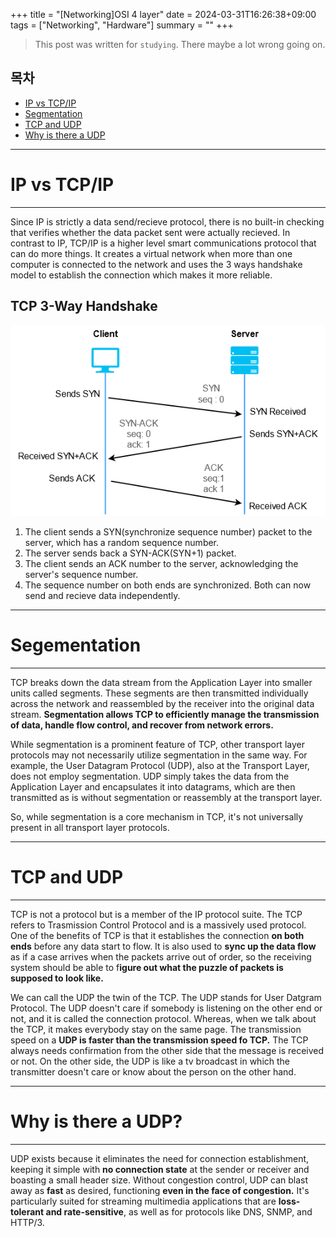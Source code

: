 +++
title = "[Networking]OSI 4 layer"
date = 2024-03-31T16:26:38+09:00
tags = ["Networking", "Hardware"]
summary = ""
+++
> This post was written for `studying`. There maybe a lot wrong going on.

## 목차
* [IP vs TCP/IP](#ip-vs-tcpip)
* [Segmentation](#segementation)
* [TCP and UDP](#tcp-and-udp)
* [Why is there a UDP](#why-is-there-a-udp)

---

# IP vs TCP/IP
---

Since IP is strictly a data send/recieve protocol, there is no built-in checking that verifies whether the data packet sent were actually recieved. In contrast to IP, TCP/IP is a higher level smart communications protocol that can do more things. It creates a virtual network when more than one computer is connected to the network and uses the 3 ways handshake model to establish the connection which makes it more reliable.

## TCP 3-Way Handshake

![3wayhandshake](/images/posts/3way.png)

1. The client sends a SYN(synchronize sequence number) packet to the server, which has a random sequence number.
2. The server sends back a SYN-ACK(SYN+1) packet.
3. The client sends an ACK number to the server, acknowledging the server's sequence number.
4. The sequence number on both ends are synchronized. Both can now send and recieve data independently.

---

# Segementation
---

TCP breaks down the data stream from the Application Layer into smaller units called segments. These segments are then transmitted individually across the network and reassembled by the receiver into the original data stream. **Segmentation allows TCP to efficiently manage the transmission of data, handle flow control, and recover from network errors.**

While segmentation is a prominent feature of TCP, other transport layer protocols may not necessarily utilize segmentation in the same way. For example, the User Datagram Protocol (UDP), also at the Transport Layer, does not employ segmentation. UDP simply takes the data from the Application Layer and encapsulates it into datagrams, which are then transmitted as is without segmentation or reassembly at the transport layer.

So, while segmentation is a core mechanism in TCP, it's not universally present in all transport layer protocols.

---

# TCP and UDP
---

TCP is not a protocol but is a member of the IP protocol suite. The TCP refers to Trasmission Control Protocol and is a massively used protocol. One of the benefits of TCP is that it establishes the connection **on both ends** before any data start to flow. It is also used to **sync up the data flow** as if a case arrives when the packets arrive out of order, so the receiving system should be able to f**igure out what the puzzle of packets is supposed to look like.**

We can call the UDP the twin of the TCP. The UDP stands for User Datgram Protocol. The UDP doesn't care if somebody is listening on the other end or not, and it is called the connection protocol. Whereas, when we talk about the TCP, it makes everybody stay on the same page. The transmission speed on a **UDP is faster than the transmission speed fo TCP.** The TCP always needs confirmation from the other side that the message is received or not. On the other side, the UDP is like a tv broadcast in which the transmitter doesn't care or know about the person on the other hand.

---

# Why is there a UDP?
---

UDP exists because it eliminates the need for connection establishment, keeping it simple with **no connection state** at the sender or receiver and boasting a small header size. Without congestion control, UDP can blast away as **fast** as desired, functioning **even in the face of congestion.** It's particularly suited for streaming multimedia applications that are **loss-tolerant and rate-sensitive**, as well as for protocols like DNS, SNMP, and HTTP/3.